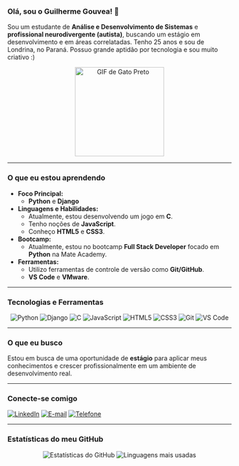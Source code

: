 ### Olá, sou o Guilherme Gouvea! 👋

Sou um estudante de **Análise e Desenvolvimento de Sistemas** e **profissional neurodivergente (autista)**, buscando um estágio em desenvolvimento e em áreas correlatadas. Tenho 25 anos e sou de Londrina, no Paraná. Possuo grande aptidão por tecnologia e sou muito criativo :)

<div align="center">
  <img src="https://i.redd.it/885ytghqfrv61.gif" alt="GIF de Gato Preto" width="200"/>
</div>

---

### O que eu estou aprendendo

* **Foco Principal:**
    * **Python** e **Django**
* **Linguagens e Habilidades:**
    * Atualmente, estou desenvolvendo um jogo em **C**.
    * Tenho noções de **JavaScript**.
    * Conheço **HTML5** e **CSS3**.
* **Bootcamp:**
    * Atualmente, estou no bootcamp **Full Stack Developer** focado em **Python** na Mate Academy.
* **Ferramentas:**
    * Utilizo ferramentas de controle de versão como **Git/GitHub**.
    * **VS Code** e **VMware**.

---

### Tecnologias e Ferramentas

<div align="center">
  <img src="https://img.shields.io/badge/Python-3670A0?style=for-the-badge&logo=python&logoColor=ffdd54" alt="Python" />
  <img src="https://img.shields.io/badge/Django-092E20?style=for-the-badge&logo=django&logoColor=green" alt="Django" />
  <img src="https://img.shields.io/badge/C-00599C?style=for-the-badge&logo=c&logoColor=white" alt="C" />
  <img src="https://img.shields.io/badge/JavaScript-F7DF1E?style=for-the-badge&logo=javascript&logoColor=black" alt="JavaScript" />
  <img src="https://img.shields.io/badge/HTML5-E34F26?style=for-the-badge&logo=html5&logoColor=white" alt="HTML5" />
  <img src="https://img.shields.io/badge/CSS3-1572B6?style=for-the-badge&logo=css3&logoColor=white" alt="CSS3" />
  <img src="https://img.shields.io/badge/Git-F05032?style=for-the-badge&logo=git&logoColor=white" alt="Git" />
  <img src="https://img.shields.io/badge/Visual%20Studio%20Code-0078d7.svg?style=for-the-badge&logo=visual-studio-code&logoColor=white" alt="VS Code" />
</div>

---

### O que eu busco

Estou em busca de uma oportunidade de **estágio** para aplicar meus conhecimentos e crescer profissionalmente em um ambiente de desenvolvimento real.

---

### Conecte-se comigo

[![LinkedIn](https://img.shields.io/badge/LinkedIn-0077B5?style=for-the-badge&logo=linkedin&logoColor=white)](https://www.linkedin.com/in/guilhermegouve4/)
[![E-mail](https://img.shields.io/badge/Gmail-D14836?style=for-the-badge&logo=gmail&logoColor=white)](mailto:guilhermepontogouvea@gmail.com)
[![Telefone](https://img.shields.io/badge/WhatsApp-25D366?style=for-the-badge&logo=whatsapp&logoColor=white)](tel:+5543984091617)

---

### Estatísticas do meu GitHub

<p align="center">
  <img src="https://github-readme-stats.vercel.app/api?username=guilhermegouve4&show_icons=true&theme=dracula" alt="Estatísticas do GitHub" />
  <img src="https://github-readme-stats.vercel.app/api/top-langs/?username=guilhermegouve4&layout=compact&theme=dracula" alt="Linguagens mais usadas" />
</p>
